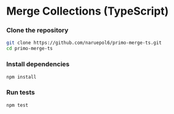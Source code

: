# Merge Collections (TypeScript)

### Clone the repository
```bash
git clone https://github.com/naruepol6/primo-merge-ts.git
cd primo-merge-ts
```

### Install dependencies
```bash
npm install
```

### Run tests
```bash
npm test
```

